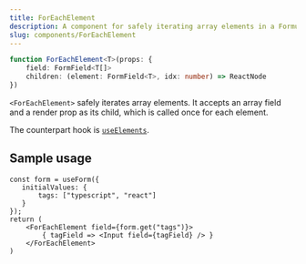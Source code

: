 ```yaml
---
title: ForEachElement
description: A component for safely iterating array elements in a Formula form
slug: components/ForEachElement
---
```


```typescript
function ForEachElement<T>(props: {
    field: FormField<T[]>
    children: (element: FormField<T>, idx: number) => ReactNode
})
```

`<ForEachElement>` safely iterates array elements. It accepts an array field and a render prop as its child, which
is called once for each element.

The counterpart hook is [`useElements`](/hooks/useElements).

## Sample usage 

```tsx
const form = useForm({
   initialValues: {
       tags: ["typescript", "react"]
   }
});
return (
    <ForEachElement field={form.get("tags")}>
        { tagField => <Input field={tagField} /> }
    </ForEachElement>
)
```
